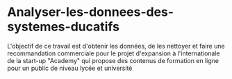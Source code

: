 # Analyser-les-donnees-des-systemes-ducatifs
L'objectif de ce travail est d'obtenir les données, de les nettoyer et faire une recommandation commerciale pour le projet d'expansion à l'internationale de la start-up "Academy" qui propose des contenus de formation en ligne pour un public de niveau lycée et université

